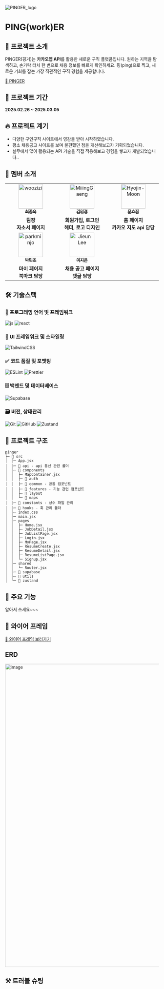 ![PINGER_logo](https://github.com/user-attachments/assets/77d27c36-40c5-4a64-8e84-ee3a3708d517)

# PING(work)ER

## 📢 프로젝트 소개

PINGER(핑거)는 **카카오맵 API**를 활용한 새로운 구직 플랫폼입니다. 원하는 지역을 탐색하고, 손가락 터치 한 번으로 채용 정보를 빠르게 확인하세요. 핑(ping)으로 찍고, 새로운 기회를 잡는 가장 직관적인 구직 경험을 제공합니다. 

[📌 PINGER](https://pinger-one.vercel.app/)

## 📅 프로젝트 기간

**2025.02.26 ~ 2025.03.05**

## 🔥 프로젝트 계기

- 다양한 구인구직 사이트에서 영감을 받아 시작하였습니다.
- 평소 채용공고 사이트를 보며 불편했던 점을 개선해보고자 기획되었습니다.
- 실무에서 많이 활용되는 API 기술을 직접 적용해보고 경험을 쌓고자 개발되었습니다..

## 💏 멤버 소개

<table>
  <tbody>
    <tr>
      <td width="300px" align="center">
        <a href="https://github.com/ImJaeOne">
        <img src="https://avatars.githubusercontent.com/u/84777796?v=4" width="80" alt="woozizi"/>
        <br />
        <sub><b>최종욱</b></sub>
        </a>
        <br />
      </td>
         <td width="300px" align="center">
        <a href="https://github.com/woohyuckk">
        <img src="https://avatars.githubusercontent.com/u/191959541?v=4" width="80" alt="MiiingGaeng"/>
        <br />
        <sub><b>김민경</b></sub>
        </a>
        <br />
      </td>
      <td width="300px" align="center">
        <a href="https://github.com/K-jisu">
        <img src="https://avatars.githubusercontent.com/u/176811389?v=4" width="80" alt="Hyojin-Moon"/>
        <br />
        <sub><b>문효진</b></sub>
        </a>
        <br />
      </td>
    </tr>
    <tr>
      <td align="center">
        <b>팀장</b> <br/>
        <b>자소서 페이지</b> <br/>
      </td>
      <td align="center">
        <b>회원가입, 로그인</b> <br/>
        <b>헤더, 로고 디자인</b> <br/>
      </td>
      <td align="center">
        <b>홈 페이지</b> <br/>
        <b>카카오 지도 api 담당</b> <br/>
      </td>
    </tr>
    <tr>
      <td align="center">
        <a href="https://github.com/PureunKang">
        <img src="https://avatars.githubusercontent.com/u/73922462?v=4" width="80" alt="parkminjo"/>
        <br />
        <sub><b>박민조</b></sub>
        </a>
        <br />
      </td>
      <td align="center">
        <a href="https://github.com/lje00220">
        <img src="https://avatars.githubusercontent.com/u/155710708?v=4" width="80" alt="Jieun Lee"/>
        <br />
        <sub><b>이지은</b></sub>
        </a>
        <br />
      </td>
    </tr>
    <tr>
      <td align="center">
        <b>마이 페이지</b> <br/>
        <b>북마크 담당</b> <br/>
      </td>
      <td align="center">
        <b>채용 공고 페이지</b> <br/>
        <b>댓글 담당</b> <br/>
      </td>
      <td align="center">
    </tr>
  </tbody>
</table>

## 🛠 **기술스택**

### 📌 **프로그래밍 언어 및 프레임워크**

![js](https://img.shields.io/badge/JavaScript-F7DF1E?style=for-the-badge&logo=JavaScript&logoColor=white)
![react](https://img.shields.io/badge/React-20232A?style=for-the-badge&logo=react&logoColor=61DAFB)

### 🎨 **UI 프레임워크 및 스타일링**

![TailwindCSS](https://img.shields.io/badge/tailwindcss-%2338B2AC.svg?style=for-the-badge&logo=tailwind-css&logoColor=white)

### ✅ **코드 품질 및 포맷팅**

![ESLint](https://img.shields.io/badge/ESLint-4B3263?style=for-the-badge&logo=eslint&logoColor=white)
![Prettier](https://img.shields.io/badge/prettier-%23F7B93E.svg?style=for-the-badge&logo=prettier&logoColor=black)

### 🗄️ **백엔드 및 데이터베이스**

![Supabase](https://img.shields.io/badge/Supabase-3ECF8E?style=for-the-badge&logo=supabase&logoColor=white)

### 🗃️ **버전, 상태관리**

![Git](https://img.shields.io/badge/git-%23F05033.svg?style=for-the-badge&logo=git&logoColor=white)
![GitHub](https://img.shields.io/badge/github-%23121011.svg?style=for-the-badge&logo=github&logoColor=white)
![Zustand](https://img.shields.io/badge/Zustand-%2320232a?style=for-the-badge&logo=zustand&logoColor=white)

## 📁 프로젝트 구조

```
pinger
├─ 📁 src
│  ├─ App.jsx
│  ├─ 📁 api - api 통신 관련 폴더
│  ├─ 📁 components
│  │  ├─ MapContainer.jsx
│  │  ├─ 📁 auth
│  │  ├─ 📁 common - 공통 컴포넌트
│  │  ├─ 📁 features - 기능 관련 컴포넌트
│  │  ├─ 📁 layout
│  │  └─ 📁 maps
│  ├─ 📁 constants - 상수 파일 관리
│  ├─ 📁 hooks - 훅 관리 폴더
│  ├─ index.css
│  ├─ main.jsx
│  ├─ pages
│  │  ├─ Home.jsx
│  │  ├─ JobDetail.jsx
│  │  ├─ JobListPage.jsx
│  │  ├─ Login.jsx
│  │  ├─ MyPage.jsx
│  │  ├─ ResumeCreate.jsx
│  │  ├─ ResumeDetail.jsx
│  │  ├─ ResumeListPage.jsx
│  │  └─ Signup.jsx
│  ├─ shared
│  │  └─ Router.jsx
│  ├─ 📁 supabase
│  ├─ 📁 utils
│  └─ 📁 zustand
```

## 🚀 주요 기능

알아서 쓰세요~~~

## 🎨 와이어 프레임

[📌 와이어 프레임 보러가기](https://www.figma.com/design/OtOvzB8L7qfuNvCp3lkPg6/CHILL?node-id=562-11&t=UQIsRfA1dDR2O2yY-1)

## ERD

<img width="994" alt="image" src="https://github.com/user-attachments/assets/51bba27b-5d79-4652-a548-a6b33098b5ef" />


## ⚒️ 트러블 슈팅

